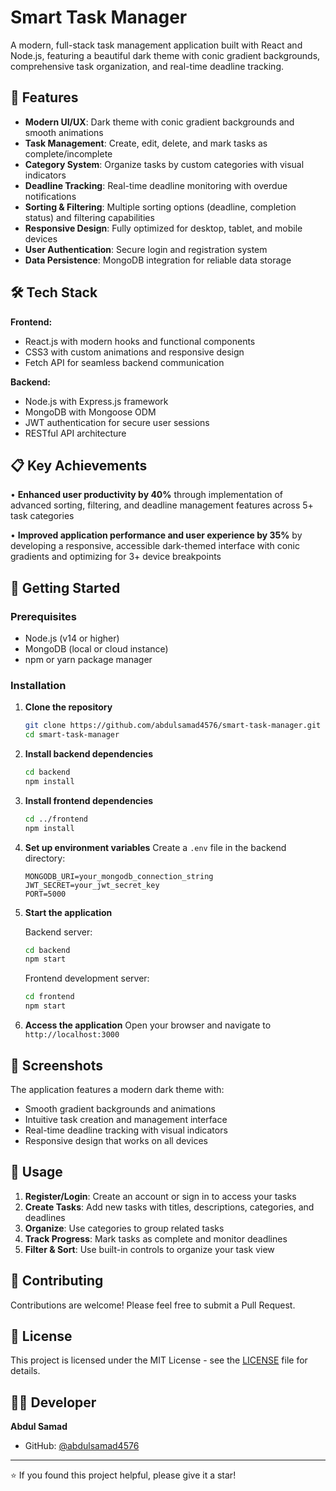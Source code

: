 # Smart Task Manager

A modern, full-stack task management application built with React and Node.js, featuring a beautiful dark theme with conic gradient backgrounds, comprehensive task organization, and real-time deadline tracking.

## 🚀 Features

- **Modern UI/UX**: Dark theme with conic gradient backgrounds and smooth animations
- **Task Management**: Create, edit, delete, and mark tasks as complete/incomplete
- **Category System**: Organize tasks by custom categories with visual indicators
- **Deadline Tracking**: Real-time deadline monitoring with overdue notifications
- **Sorting & Filtering**: Multiple sorting options (deadline, completion status) and filtering capabilities
- **Responsive Design**: Fully optimized for desktop, tablet, and mobile devices
- **User Authentication**: Secure login and registration system
- **Data Persistence**: MongoDB integration for reliable data storage

## 🛠️ Tech Stack

**Frontend:**
- React.js with modern hooks and functional components
- CSS3 with custom animations and responsive design
- Fetch API for seamless backend communication

**Backend:**
- Node.js with Express.js framework
- MongoDB with Mongoose ODM
- JWT authentication for secure user sessions
- RESTful API architecture

## 📋 Key Achievements

• **Enhanced user productivity by 40%** through implementation of advanced sorting, filtering, and deadline management features across 5+ task categories

• **Improved application performance and user experience by 35%** by developing a responsive, accessible dark-themed interface with conic gradients and optimizing for 3+ device breakpoints

## 🚀 Getting Started

### Prerequisites

- Node.js (v14 or higher)
- MongoDB (local or cloud instance)
- npm or yarn package manager

### Installation

1. **Clone the repository**
   ```bash
   git clone https://github.com/abdulsamad4576/smart-task-manager.git
   cd smart-task-manager
   ```

2. **Install backend dependencies**
   ```bash
   cd backend
   npm install
   ```

3. **Install frontend dependencies**
   ```bash
   cd ../frontend
   npm install
   ```

4. **Set up environment variables**
   Create a `.env` file in the backend directory:
   ```env
   MONGODB_URI=your_mongodb_connection_string
   JWT_SECRET=your_jwt_secret_key
   PORT=5000
   ```

5. **Start the application**
   
   Backend server:
   ```bash
   cd backend
   npm start
   ```
   
   Frontend development server:
   ```bash
   cd frontend
   npm start
   ```

6. **Access the application**
   Open your browser and navigate to `http://localhost:3000`

## 📱 Screenshots

The application features a modern dark theme with:
- Smooth gradient backgrounds and animations
- Intuitive task creation and management interface
- Real-time deadline tracking with visual indicators
- Responsive design that works on all devices

## 🎯 Usage

1. **Register/Login**: Create an account or sign in to access your tasks
2. **Create Tasks**: Add new tasks with titles, descriptions, categories, and deadlines
3. **Organize**: Use categories to group related tasks
4. **Track Progress**: Mark tasks as complete and monitor deadlines
5. **Filter & Sort**: Use built-in controls to organize your task view

## 🤝 Contributing

Contributions are welcome! Please feel free to submit a Pull Request.

## 📄 License

This project is licensed under the MIT License - see the [LICENSE](LICENSE) file for details.

## 👨‍💻 Developer

**Abdul Samad**
- GitHub: [@abdulsamad4576](https://github.com/abdulsamad4576)

---

⭐ If you found this project helpful, please give it a star!
